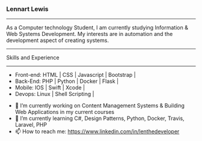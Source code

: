 ### Lennart Lewis
___
As a Computer technology Student, I am currently studying Information & Web Systems Development. My interests are in automation and the development aspect of creating systems. 
___

Skills and Experience
___
* Front-end: HTML | CSS | Javascript | Bootstrap |
* Back-End: PHP | Python |  Docker | Flask |
* Mobile: IOS | Swift | Xcode |
* Devops: Linux | Shell Scripting |

- 🔭 I’m currently working on Content Management Systems & Building Web Applications in my current courses 
- 🌱 I’m currently learning C#, Design Patterns, Python, Docker, Travis, Laravel, PHP 
- 📫 How to reach me: https://www.linkedin.com/in/lenthedeveloper
